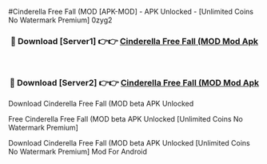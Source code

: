 #Cinderella Free Fall (MOD [APK-MOD] - APK Unlocked - [Unlimited Coins No Watermark Premium] 0zyg2



<div align="center">

<h3>🔴 Download [Server1] 👉👉 <a href="https://momento.my/?title=Cinderella_Free_Fall_(MOD">Cinderella Free Fall (MOD Mod Apk</a></h3><br>

<h3>🔴 Download [Server2] 👉👉 <a href="https://momento.my/?title=Cinderella_Free_Fall_(MOD">Cinderella Free Fall (MOD Mod Apk</a></h3>
</div>



Download Cinderella Free Fall (MOD beta APK Unlocked

Free Cinderella Free Fall (MOD beta APK Unlocked [Unlimited Coins No Watermark Premium]

Download Cinderella Free Fall (MOD beta APK Unlocked [Unlimited Coins No Watermark Premium] Mod For Android
